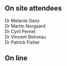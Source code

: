 ## On site attendees

Dr Melanie Ganz  
Dr Martin Norgaard  
Dr Cyril Pernet  
Dr Vincent Beliveau  
Dr Patrick Fisher

## On line 



